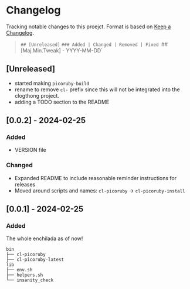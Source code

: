 # Changelog

Tracking notable changes to this proejct.  Format is based on [Keep a Changelog](https://keepachangelog.com/en/1.1.0/).

> `## [Unreleased]`
> `### Added | Changed | Removed | Fixed
> `## [Maj.Min.Tweak] - YYYY-MM-DD`

## [Unreleased]
- started making `picoruby-build`
- rename to remove `cl-` prefix since this will not be integrated into the clogthong project.
- adding a TODO section to the README

## [0.0.2] - 2024-02-25
### Added
- VERSION file
### Changed
- Expanded README to include reasonable reminder instructions for releases
- Moved around scripts and names: `cl-picoruby` -> `cl-picoruby-install`

## [0.0.1] - 2024-02-25
### Added
The whole enchilada as of now!
```
bin
├── cl-picoruby
├── cl-picoruby-latest
lib
├── env.sh
├── helpers.sh
└── insanity_check
```

